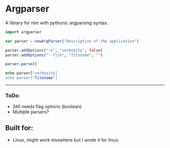 # Argparser

A library for nim with pythonic argparsing syntax.

```nim
import argparser

var parser = newArgParser("Description of the application")

parser.addOptions("-v", "verbosity", false)
parser.addOptions("--file", "filename", "")

parser.parse()

echo parser["verbosity]
echo parser["filename"]
```

---

### ToDo:

- Still needs flag options (boolean)
- Multiple parsers?

## Built for:

- Linux, might work elsewhere but I wrote it for linux.


